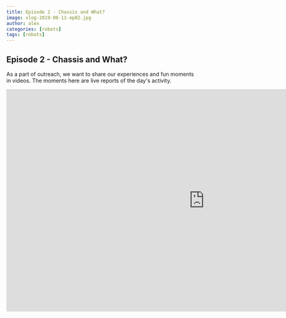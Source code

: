 ```yaml
---
title: Episode 2 - Chassis and What?
image: vlog-2019-08-11-ep02.jpg
author: alex
categories: [robots]
tags: [robots]
---
```


## Episode 2 - Chassis and What?
As a part of outreach, we want to share our experiences and fun moments in videos. The moments here are live reports of the day's activity.

<iframe width="1036" height="583" src="https://www.youtube.com/embed/LJFMn0_b5vU" frameborder="0" allow="accelerometer; autoplay; encrypted-media; gyroscope; picture-in-picture" allowfullscreen data-uk-responsive></iframe>
